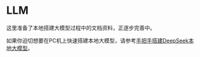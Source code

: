 # LLM

这里准备了本地搭建大模型过程中的文档资料，正逐步完善中。

如果你迫切想要在PC机上快速搭建本地大模型，请参考[手把手搭建DeepSeek本地大模型](手把手搭建DeepSeek本地大模型.md)。
